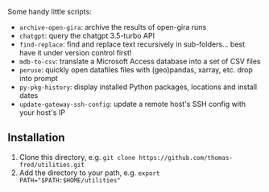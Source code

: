 Some handy little scripts:
- `archive-open-gira`: archive the results of open-gira runs
- `chatgpt`: query the chatgpt 3.5-turbo API
- `find-replace`: find and replace text recursively in sub-folders... best have it under version control first!
- `mdb-to-csv`: translate a Microsoft Access database into a set of CSV files
- `peruse`: quickly open datafiles files with (geo)pandas, xarray, etc. drop into prompt
- `py-pkg-history`: display installed Python packages, locations and install dates
- `update-gateway-ssh-config`: update a remote host's SSH config with your host's IP

## Installation

1) Clone this directory, e.g. `git clone https://github.com/thomas-fred/utilities.git`
2) Add the directory to your path, e.g. `export PATH="$PATH:$HOME/utilities"`
